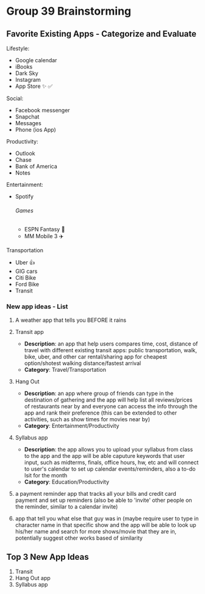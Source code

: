 # Group 39 Brainstorming 

## Favorite Existing Apps - Categorize and Evaluate

Lifestyle: 
- Google calendar
- iBooks
- Dark Sky
- Instagram
- App Store  :sparkles: :white_check_mark: 


Social:
- Facebook messenger 
- Snapchat
- Messages 
- Phone (ios App)

Productivity: 
- Outlook
- Chase
- Bank of America
- Notes

Entertainment:
- Spotify
    ###### Games
    - ESPN Fantasy :football:
    - MM Mobile 3 :airplane: 


Transportation
- Uber :+1:
- GIG cars 
- Citi Bike
- Ford Bike
- Transit


### New app ideas - List
1. A weather app that tells you BEFORE it rains 
 
3. Transit app 
     - **Description**: an app that help users compares time, cost, distance of travel with different existing transit apps: public transportation, walk, bike, uber, and other car rental/sharing app for cheapest option/shotest walking distance/fastest arrival
     -  **Category**: Travel/Transportation
5. Hang Out
    - **Description**: an app where group of friends can type in the destination of gathering and the app will help list all reviews/prices of restaurants near by and everyone can access the info through the app and rank their preference 
(this can be extended to other activities, such as show times for movies near by)
    -  **Category**: Entertainment/Productivity

8. Syllabus app
    - **Description**: the app allows you to upload your syllabus from class to the app and the app will be able caputure keywords that user input, such as midterms, finals, office hours, hw, etc and will connect to user's calendar to set up calendar events/reminders, also a to-do lsit for the month
    - **Category**: Education/Productivity

10. a payment reminder app that tracks all your bills and credit card payment and set up reminders (also be able to 'invite' other people on the reminder, similar to a calendar invite)

12.  app that tell you what else that guy was in (maybe require user to type in character name in that specific show and the app will be able to look up his/her name and search for more shows/movie that they are in, potentially suggest other works based of similarity

## Top 3 New App Ideas
1. Transit
2. Hang Out app
3. Syllabus app


